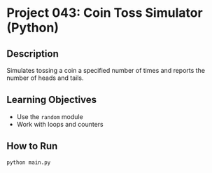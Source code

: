 # Project 043: Coin Toss Simulator (Python)

## Description
Simulates tossing a coin a specified number of times and reports the number of heads and tails.

## Learning Objectives
- Use the `random` module
- Work with loops and counters

## How to Run
```
python main.py
```
